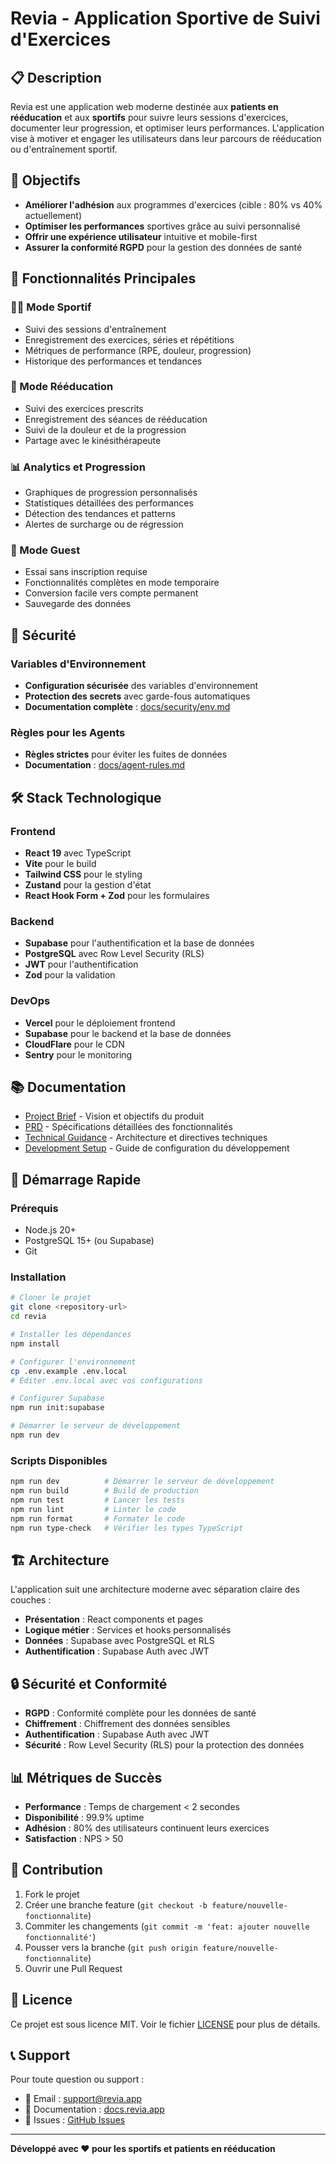 # Revia - Application Sportive de Suivi d'Exercices

## 📋 Description

Revia est une application web moderne destinée aux **patients en rééducation** et aux **sportifs** pour suivre leurs sessions d'exercices, documenter leur progression, et optimiser leurs performances. L'application vise à motiver et engager les utilisateurs dans leur parcours de rééducation ou d'entraînement sportif.

## 🎯 Objectifs

- **Améliorer l'adhésion** aux programmes d'exercices (cible : 80% vs 40% actuellement)
- **Optimiser les performances** sportives grâce au suivi personnalisé
- **Offrir une expérience utilisateur** intuitive et mobile-first
- **Assurer la conformité RGPD** pour la gestion des données de santé

## 🚀 Fonctionnalités Principales

### 🏃‍♂️ Mode Sportif

- Suivi des sessions d'entraînement
- Enregistrement des exercices, séries et répétitions
- Métriques de performance (RPE, douleur, progression)
- Historique des performances et tendances

### 🏥 Mode Rééducation

- Suivi des exercices prescrits
- Enregistrement des séances de rééducation
- Suivi de la douleur et de la progression
- Partage avec le kinésithérapeute

### 📊 Analytics et Progression

- Graphiques de progression personnalisés
- Statistiques détaillées des performances
- Détection des tendances et patterns
- Alertes de surcharge ou de régression

### 👤 Mode Guest

- Essai sans inscription requise
- Fonctionnalités complètes en mode temporaire
- Conversion facile vers compte permanent
- Sauvegarde des données

## 🔐 Sécurité

### Variables d'Environnement

- **Configuration sécurisée** des variables d'environnement
- **Protection des secrets** avec garde-fous automatiques
- **Documentation complète** : [docs/security/env.md](docs/security/env.md)

### Règles pour les Agents

- **Règles strictes** pour éviter les fuites de données
- **Documentation** : [docs/agent-rules.md](docs/agent-rules.md)

## 🛠️ Stack Technologique

### Frontend

- **React 19** avec TypeScript
- **Vite** pour le build
- **Tailwind CSS** pour le styling
- **Zustand** pour la gestion d'état
- **React Hook Form + Zod** pour les formulaires

### Backend

- **Supabase** pour l'authentification et la base de données
- **PostgreSQL** avec Row Level Security (RLS)
- **JWT** pour l'authentification
- **Zod** pour la validation

### DevOps

- **Vercel** pour le déploiement frontend
- **Supabase** pour le backend et la base de données
- **CloudFlare** pour le CDN
- **Sentry** pour le monitoring

## 📚 Documentation

- [Project Brief](./docs/project-brief.md) - Vision et objectifs du produit
- [PRD](./docs/prd.md) - Spécifications détaillées des fonctionnalités
- [Technical Guidance](./docs/technical-guidance.md) - Architecture et directives techniques
- [Development Setup](./docs/development-setup.md) - Guide de configuration du développement

## 🚀 Démarrage Rapide

### Prérequis

- Node.js 20+
- PostgreSQL 15+ (ou Supabase)
- Git

### Installation

```bash
# Cloner le projet
git clone <repository-url>
cd revia

# Installer les dépendances
npm install

# Configurer l'environnement
cp .env.example .env.local
# Éditer .env.local avec vos configurations

# Configurer Supabase
npm run init:supabase

# Démarrer le serveur de développement
npm run dev
```

### Scripts Disponibles

```bash
npm run dev          # Démarrer le serveur de développement
npm run build        # Build de production
npm run test         # Lancer les tests
npm run lint         # Linter le code
npm run format       # Formater le code
npm run type-check   # Vérifier les types TypeScript
```

## 🏗️ Architecture

L'application suit une architecture moderne avec séparation claire des couches :

- **Présentation** : React components et pages
- **Logique métier** : Services et hooks personnalisés
- **Données** : Supabase avec PostgreSQL et RLS
- **Authentification** : Supabase Auth avec JWT

## 🔒 Sécurité et Conformité

- **RGPD** : Conformité complète pour les données de santé
- **Chiffrement** : Chiffrement des données sensibles
- **Authentification** : Supabase Auth avec JWT
- **Sécurité** : Row Level Security (RLS) pour la protection des données

## 📊 Métriques de Succès

- **Performance** : Temps de chargement < 2 secondes
- **Disponibilité** : 99.9% uptime
- **Adhésion** : 80% des utilisateurs continuent leurs exercices
- **Satisfaction** : NPS > 50

## 🤝 Contribution

1. Fork le projet
2. Créer une branche feature (`git checkout -b feature/nouvelle-fonctionnalite`)
3. Commiter les changements (`git commit -m 'feat: ajouter nouvelle fonctionnalité'`)
4. Pousser vers la branche (`git push origin feature/nouvelle-fonctionnalite`)
5. Ouvrir une Pull Request

## 📄 Licence

Ce projet est sous licence MIT. Voir le fichier [LICENSE](LICENSE) pour plus de détails.

## 📞 Support

Pour toute question ou support :

- 📧 Email : support@revia.app
- 📱 Documentation : [docs.revia.app](https://docs.revia.app)
- 🐛 Issues : [GitHub Issues](https://github.com/revia/app/issues)

---

**Développé avec ❤️ pour les sportifs et patients en rééducation**
